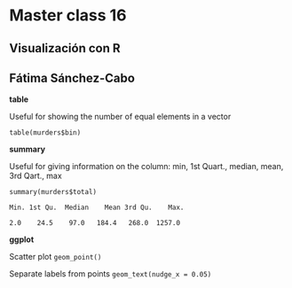# Master class 16
## Visualización con R
## Fátima Sánchez-Cabo

**table**

Useful for showing the number of equal elements in a vector

`table(murders$bin)`

**summary**

Useful for giving information on the column: min, 1st Quart., median, mean, 3rd Qart., max

`summary(murders$total)`

 `Min. 1st Qu.  Median    Mean 3rd Qu.    Max.` 
 
 `2.0    24.5    97.0   184.4   268.0  1257.0`

**ggplot**

Scatter plot
`geom_point()`

Separate labels from points
`geom_text(nudge_x = 0.05)`
